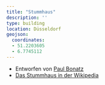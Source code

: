 ```yaml
---
title: "Stummhaus"
description: ''
type: building
location: Düsseldorf
geojson:
  coordinates:
  - 51.2203605
  - 6.7745112
---
```


* Entworfen von [Paul Bonatz](/tags/Paul-Bonatz)
* [Das Stummhaus in der Wikipedia](https://de.wikipedia.org/wiki/Stummhaus)
